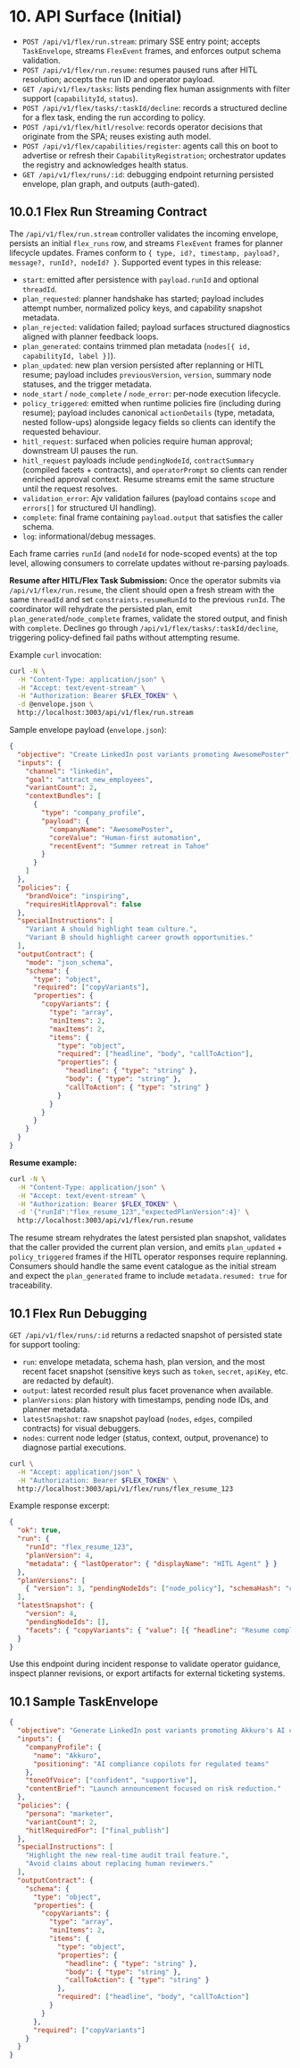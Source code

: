 # 10. API Surface (Initial)
- `POST /api/v1/flex/run.stream`: primary SSE entry point; accepts `TaskEnvelope`, streams `FlexEvent` frames, and enforces output schema validation.
- `POST /api/v1/flex/run.resume`: resumes paused runs after HITL resolution; accepts the run ID and operator payload.
- `GET /api/v1/flex/tasks`: lists pending flex human assignments with filter support (`capabilityId`, `status`).
- `POST /api/v1/flex/tasks/:taskId/decline`: records a structured decline for a flex task, ending the run according to policy.
- `POST /api/v1/flex/hitl/resolve`: records operator decisions that originate from the SPA; reuses existing auth model.
- `POST /api/v1/flex/capabilities/register`: agents call this on boot to advertise or refresh their `CapabilityRegistration`; orchestrator updates the registry and acknowledges health status.
- `GET /api/v1/flex/runs/:id`: debugging endpoint returning persisted envelope, plan graph, and outputs (auth-gated).

## 10.0.1 Flex Run Streaming Contract
The `/api/v1/flex/run.stream` controller validates the incoming envelope, persists an initial `flex_runs` row, and streams `FlexEvent` frames for planner lifecycle updates. Frames conform to `{ type, id?, timestamp, payload?, message?, runId?, nodeId? }`. Supported event types in this release:

- `start`: emitted after persistence with `payload.runId` and optional `threadId`.
- `plan_requested`: planner handshake has started; payload includes attempt number, normalized policy keys, and capability snapshot metadata.
- `plan_rejected`: validation failed; payload surfaces structured diagnostics aligned with planner feedback loops.
- `plan_generated`: contains trimmed plan metadata (`nodes[{ id, capabilityId, label }]`).
- `plan_updated`: new plan version persisted after replanning or HITL resume; payload includes `previousVersion`, `version`, summary node statuses, and the trigger metadata.
- `node_start` / `node_complete` / `node_error`: per-node execution lifecycle.
- `policy_triggered`: emitted when runtime policies fire (including during resume); payload includes canonical `actionDetails` (type, metadata, nested follow-ups) alongside legacy fields so clients can identify the requested behaviour.
- `hitl_request`: surfaced when policies require human approval; downstream UI pauses the run.
-  `hitl_request` payloads include `pendingNodeId`, `contractSummary` (compiled facets + contracts), and `operatorPrompt` so clients can render enriched approval context. Resume streams emit the same structure until the request resolves.
- `validation_error`: Ajv validation failures (payload contains `scope` and `errors[]` for structured UI handling).
- `complete`: final frame containing `payload.output` that satisfies the caller schema.
- `log`: informational/debug messages.

Each frame carries `runId` (and `nodeId` for node-scoped events) at the top level, allowing consumers to correlate updates without re-parsing payloads.

**Resume after HITL/Flex Task Submission:** Once the operator submits via `/api/v1/flex/run.resume`, the client should open a fresh stream with the same `threadId` and set `constraints.resumeRunId` to the previous `runId`. The coordinator will rehydrate the persisted plan, emit `plan_generated`/`node_complete` frames, validate the stored output, and finish with `complete`. Declines go through `/api/v1/flex/tasks/:taskId/decline`, triggering policy-defined fail paths without attempting resume.

Example `curl` invocation:

```bash
curl -N \
  -H "Content-Type: application/json" \
  -H "Accept: text/event-stream" \
  -H "Authorization: Bearer $FLEX_TOKEN" \
  -d @envelope.json \
  http://localhost:3003/api/v1/flex/run.stream
```

Sample envelope payload (`envelope.json`):

```json
{
  "objective": "Create LinkedIn post variants promoting AwesomePoster",
  "inputs": {
    "channel": "linkedin",
    "goal": "attract_new_employees",
    "variantCount": 2,
    "contextBundles": [
      {
        "type": "company_profile",
        "payload": {
          "companyName": "AwesomePoster",
          "coreValue": "Human-first automation",
          "recentEvent": "Summer retreat in Tahoe"
        }
      }
    ]
  },
  "policies": {
    "brandVoice": "inspiring",
    "requiresHitlApproval": false
  },
  "specialInstructions": [
    "Variant A should highlight team culture.",
    "Variant B should highlight career growth opportunities."
  ],
  "outputContract": {
    "mode": "json_schema",
    "schema": {
      "type": "object",
      "required": ["copyVariants"],
      "properties": {
        "copyVariants": {
          "type": "array",
          "minItems": 2,
          "maxItems": 2,
          "items": {
            "type": "object",
            "required": ["headline", "body", "callToAction"],
            "properties": {
              "headline": { "type": "string" },
              "body": { "type": "string" },
              "callToAction": { "type": "string" }
            }
          }
        }
      }
    }
  }
}
```

**Resume example:**

```bash
curl -N \
  -H "Content-Type: application/json" \
  -H "Accept: text/event-stream" \
  -H "Authorization: Bearer $FLEX_TOKEN" \
  -d '{"runId":"flex_resume_123","expectedPlanVersion":4}' \
  http://localhost:3003/api/v1/flex/run.resume
```

The resume stream rehydrates the latest persisted plan snapshot, validates that the caller provided the current plan version, and emits `plan_updated` + `policy_triggered` frames if the HITL operator responses require replanning. Consumers should handle the same event catalogue as the initial stream and expect the `plan_generated` frame to include `metadata.resumed: true` for traceability.

## 10.1 Flex Run Debugging

`GET /api/v1/flex/runs/:id` returns a redacted snapshot of persisted state for support tooling:

- `run`: envelope metadata, schema hash, plan version, and the most recent facet snapshot (sensitive keys such as `token`, `secret`, `apiKey`, etc. are redacted by default).
- `output`: latest recorded result plus facet provenance when available.
- `planVersions`: plan history with timestamps, pending node IDs, and planner metadata.
- `latestSnapshot`: raw snapshot payload (`nodes`, `edges`, compiled contracts) for visual debuggers.
- `nodes`: current node ledger (status, context, output, provenance) to diagnose partial executions.

```bash
curl \
  -H "Accept: application/json" \
  -H "Authorization: Bearer $FLEX_TOKEN" \
  http://localhost:3003/api/v1/flex/runs/flex_resume_123
```

Example response excerpt:

```json
{
  "ok": true,
  "run": {
    "runId": "flex_resume_123",
    "planVersion": 4,
    "metadata": { "lastOperator": { "displayName": "HITL Agent" } }
  },
  "planVersions": [
    { "version": 3, "pendingNodeIds": ["node_policy"], "schemaHash": "c0ffee" }
  ],
  "latestSnapshot": {
    "version": 4,
    "pendingNodeIds": [],
    "facets": { "copyVariants": { "value": [{ "headline": "Resume complete" }] } }
  }
}
```

Use this endpoint during incident response to validate operator guidance, inspect planner revisions, or export artifacts for external ticketing systems.

## 10.1 Sample TaskEnvelope
```json
{
  "objective": "Generate LinkedIn post variants promoting Akkuro's AI compliance tooling launch.",
  "inputs": {
    "companyProfile": {
      "name": "Akkuro",
      "positioning": "AI compliance copilots for regulated teams"
    },
    "toneOfVoice": ["confident", "supportive"],
    "contentBrief": "Launch announcement focused on risk reduction."
  },
  "policies": {
    "persona": "marketer",
    "variantCount": 2,
    "hitlRequiredFor": ["final_publish"]
  },
  "specialInstructions": [
    "Highlight the new real-time audit trail feature.",
    "Avoid claims about replacing human reviewers."
  ],
  "outputContract": {
    "schema": {
      "type": "object",
      "properties": {
        "copyVariants": {
          "type": "array",
          "minItems": 2,
          "items": {
            "type": "object",
            "properties": {
              "headline": { "type": "string" },
              "body": { "type": "string" },
              "callToAction": { "type": "string" }
            },
            "required": ["headline", "body", "callToAction"]
          }
        }
      },
      "required": ["copyVariants"]
    }
  }
}
```
